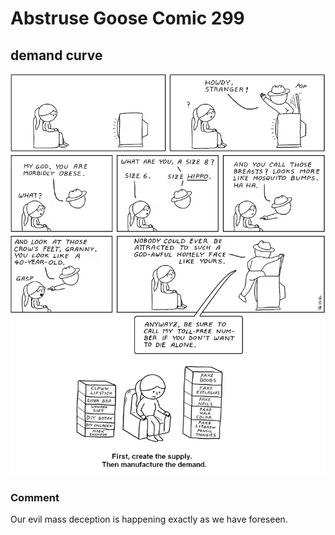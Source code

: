 # Abstruse Goose Comic 299
## demand curve

![image](comics/self_esteem_is_insignificant_next_to_the_power_of_mass_deception.png)
### Comment
Our evil mass deception is happening exactly as we have foreseen.
